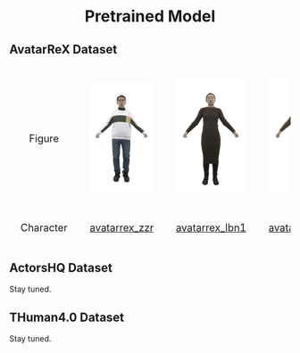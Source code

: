 <div align="center">

# Pretrained Model

</div>

## AvatarReX Dataset

<div>
<table style="width:100%;border-spacing:0px;border-collapse:separate;margin-right:auto;margin-left:auto;font-size: large">
<tr>
<td style="padding:20px;width:20%;vertical-align:middle;border:none" align="center">
Figure
</td>
<td style="padding:20px;width:20%;vertical-align:middle;border:none" align="center">
<img width="350" src="assets/avatarrex_zzr.jpg"/>
</td>
<td style="padding:20px;width:20%;vertical-align:middle;border:none" align="center">
<img width="350" src="assets/avatarrex_lbn1.jpg"/>
</td>
<td style="padding:20px;width:20%;vertical-align:middle;border:none" align="center">
<img width="350" src="assets/avatarrex_lbn2.jpg"/>
</td>
</tr>
<tr>
<td style="padding:20px;width:20%;vertical-align:middle;border:none" align="center">
Character
</td>
<td style="padding:20px;width:20%;vertical-align:middle;border:none" align="center">
<a href="https://drive.google.com/file/d/1lR_O9m0J_lwc8POA_UtCDM9LsTWOIu4m/view?usp=sharing">avatarrex_zzr</a>
</td>
<td style="padding:20px;width:20%;vertical-align:middle;border:none" align="center">
<a href="https://drive.google.com/file/d/1P-s-RcJ5_Z7ZVSzjjl-xhPCExqN8td7S/view?usp=sharing">avatarrex_lbn1</a>
</td>
<td style="padding:20px;width:20%;vertical-align:middle;border:none" align="center">
<a href="https://drive.google.com/file/d/1KakiePoLpV3Wa0QGtnzrt8MAhZbNQi6n/view?usp=sharing">avatarrex_lbn2</a>
</td>
</tr>
</table>
</div>

## ActorsHQ Dataset

Stay tuned.

## THuman4.0 Dataset

Stay tuned.